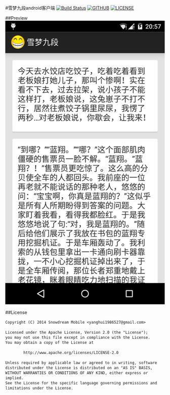 #雪梦九段android客户端
[![Build Status](https://travis-ci.org/snowdream/snowdream-jokes-android.svg?branch=master)](https://travis-ci.org/snowdream/snowdream-jokes-android)
[![GITHUB](https://img.shields.io/github/issues/badges/snowdream-jokes-android.svg)](https://github.com/snowdream/snowdream-jokes-android/issues)
[![LICENSE](https://img.shields.io/hexpm/l/plug.svg)](http://www.apache.org/licenses/LICENSE-2.0.html)

##Preview
[![雪梦九段android客户端](https://raw.githubusercontent.com/snowdream/snowdream-jokes-android/master/docs/preview/device-2014-12-14-165348.png)](https://play.google.com/store/apps/details?id=com.github.snowdream.android.apps.jokes)

##License
```
Copyright (C) 2014 Snowdream Mobile <yanghui1986527@gmail.com>

Licensed under the Apache License, Version 2.0 (the "License");
you may not use this file except in compliance with the License.
You may obtain a copy of the License at

        http://www.apache.org/licenses/LICENSE-2.0

Unless required by applicable law or agreed to in writing, software
distributed under the License is distributed on an "AS IS" BASIS,
WITHOUT WARRANTIES OR CONDITIONS OF ANY KIND, either express or implied.
See the License for the specific language governing permissions and
limitations under the License.
```